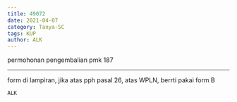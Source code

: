 ```yaml
---
title: 49072
date: 2021-04-07
category: Tanya-SC
tags: KUP
author: ALK
---
```


permohonan pengembalian pmk 187

---

form di lampiran, jika atas pph pasal 26, atas WPLN, berrti pakai form B

`ALK`
